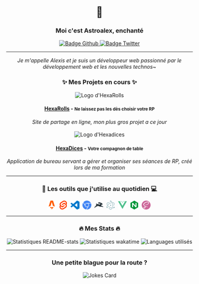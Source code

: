 # <div id="header" align="center">👋</div>
### <div id="title" align="center">Moi c'est Astroalex, enchanté</div>

<div id="badges" align="center">
	<a href="https://github.com/Chrissdroid">
		<img src="https://img.shields.io/github/followers/Chrissdroid?color=%23333&label=suivez-moi%20sur%20GitHub&logo=github&logoColor=white&style=for-the-badge" alt="Badge Github"/>
	</a>
	<a href="https://twitter.com/intent/user?screen_name=Astroalex404">
		<img src="https://img.shields.io/twitter/follow/Astroalex404?color=%231DA1F2&label=Suivez-moi%20sur%20Twitter&logo=twitter&logoColor=white&style=for-the-badge" alt="Badge Twitter"/>
	</a>
</div>

-------------------------------------------------------

<div id="description" align="center">
	<i>
		Je m'appelle Alexis et je suis un développeur web passionné par le développement web et les nouvelles technos~
	</i>
</div>

### <div id="projets" align="center">✨ Mes Projets en cours ✨</div>

<div id="projects-list" align="center">
	<div id="hexarolls">
		<img alt="Logo d'HexaRolls" src="https://api.hexarolls.com/assets/9986dc13-4dca-4d1b-ac03-3e630a54acae?key=avatar-resume" width="auto" heigth="72">
		<br/>
		<h4><a href="https://hexarolls.com/">HexaRolls</a> - <small>Ne laissez pas les dès choisir votre RP</small></h4>
		<i>Site de partage en ligne, mon plus gros projet a ce jour</i>
	</div>
	<br/>
	<div id="hexadices">
		<img alt="Logo d'Hexadices" src="https://cdn.discordapp.com/attachments/470211802538573846/857624799361368144/Banner_-_HexaDices.svg" width="auto" height="72">
		<br/>
		<h4><a href="https://github.com/HexaRolls/HexaDices">HexaDices</a> - <small>Votre compagnon de table</small></h4>
		<i>Application de bureau servant a gérer et organiser ses séances de RP, créé lors de ma formation</i>
	</div>
</div>

---

### <div id="toolbox" align="center">🔧 Les outils que j'utilise au quotidien 💻</div>

<div id="toolbox-list" align="center">
	<a title="Astro" href="https://github.com/withastro/astro"><img width="24" src="./icons/astro.svg"></a>&nbsp;
	<a title="Svelte" href="https://svelte.dev/"><img width="24" src="./icons/svelte.svg"></a>&nbsp;
	<a title="Visual Studio Code" href="https://code.visualstudio.com/"><img width="24" src="./icons/vsc.svg"></a>&nbsp;
	<a title="Chromium" href="https://www.chromium.org/"><img width="24" src="./icons/chrome.svg"></a>&nbsp;
	<a title="Directus" href="https://directus.io/"><img width="24" src="./icons/directus.svg"></a>&nbsp;
	<a title="Electron" href="https://www.electronjs.org/"><img width="24" src="./icons/electron.svg"></a>&nbsp;
	<a title="Vue.js" href="https://vuejs.org/"><img width="24" src="./icons/vue.svg"></a>&nbsp;
	<a title="NGINX" href="https://www.nginx.com/"><img width="24" src="./icons/nginx.svg"></a>&nbsp;
	<a title="Sass" href="https://sass-lang.com/"><img width="24" src="./icons/sass.svg"></a>&nbsp;
</div>

---

### <div id="stats" align="center">🔥 Mes Stats 🔥</div>

<div align="center">
	<img alt="Statistiques README-stats" src="https://github-readme-stats.vercel.app/api?username=Chrissdroid&show_icons=true&locale=fr&bg_color=0,ee9966,904e95&icon_color=000&title_color=000&text_color=5e13aa&custom_title=Mes%20stats%20github&hide_border=true">
	<img alt="Statistiques wakatime" src="https://github-readme-stats.vercel.app/api/wakatime?username=Astroalex&bg_color=15,ee9966,904e95&title_color=000&text_color=5e13aa&hide_border=true">
	<img alt="Languages utilisés" src="https://github-readme-stats.vercel.app/api/top-langs/?username=chrissdroid&layout=compact&locale=fr&bg_color=-15,ee9966,904e95&title_color=000&text_color=5e13aa&hide_border=true">
</div>

---

### <div id="jokes" align="center">Une petite blague pour la route ?</div>

<div align="center">
	<img src="https://readme-jokes.vercel.app/api?hideBorder&theme=cobalt&qColor=%23000&aColor=%235e13aa&bgColor=%23ee9966" alt="Jokes Card" />
</div>